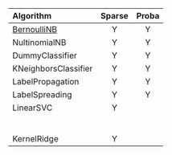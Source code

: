 | Algorithm | Sparse | Proba |
|:----------|:----------:|:----------:|
|[BernoulliNB](http://scikit-learn.org/stable/modules/generated/sklearn.naive_bayes.BernoulliNB.html)|Y|Y|
|NultinomialNB|Y|Y|
|DummyClassifier|Y|Y|
|KNeighborsClassifier|Y|Y|
|LabelPropagation|Y|Y|
|LabelSpreading|Y|Y|
|LinearSVC|Y||
||||
||||
||||
||||
||||
||||
|KernelRidge | Y |  |


